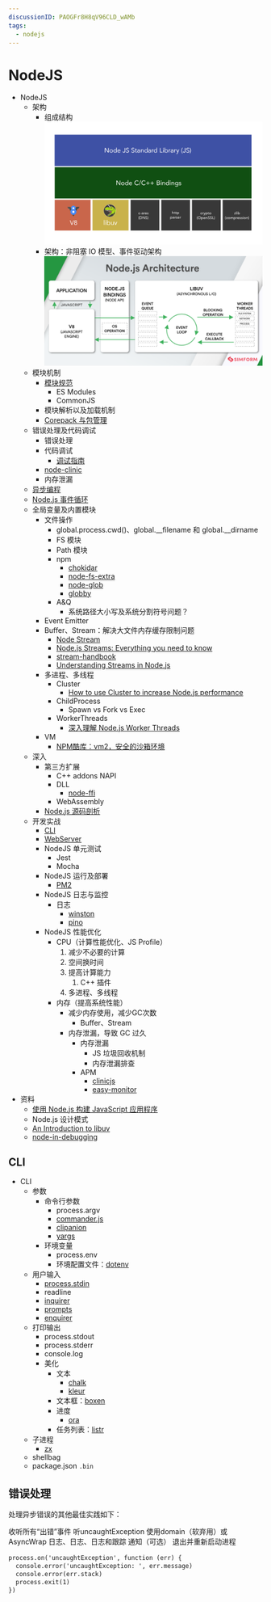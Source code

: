 ```yaml
---
discussionID: PAOGFr8H8qV96CLD_wAMb
tags:
  - nodejs
---
```

# NodeJS

- NodeJS
  - 架构
    - 组成结构  ![图 3](./images/93e7ee9714431158f6fb8e209627b8bbbdbd8adafc6af389d511ca786f34c1ff.png) 
    - 架构：非阻塞 IO 模型、事件驱动架构 ![图 7](./images/1665080347023.png) 
  - 模块机制
    - [模块规范](../JavaScript/JavaScript%20%E6%A8%A1%E5%9D%97.md)
      - ES Modules
      - CommonJS
    - 模块解析以及加载机制
    - [Corepack 与包管理](./Corepack%20与包管理.md)
  - 错误处理及代码调试
    - 错误处理
    - 代码调试
      - [调试指南](https://nodejs.org/zh-cn/docs/guides/debugging-getting-started/)
    - [node-clinic](https://github.com/clinicjs/node-clinic)
    - 内存泄漏
  - [异步编程](../JavaScript/JavaScript%20异步编程.md)
  - [Node.js 事件循环](./Node.js%20事件循环.md)
  - 全局变量及内置模块
    - 文件操作
      - global.process.cwd()、global.__filename 和 global.__dirname
      - FS 模块
      - Path 模块
      - npm
        - [chokidar](https://github.com/paulmillr/chokidar)
        - [node-fs-extra](https://github.com/jprichardson/node-fs-extra)
        - [node-glob](https://github.com/isaacs/node-glob)
        - [globby](https://github.com/sindresorhus/globby)
      - A&Q
        - 系统路径大小写及系统分割符号问题？
    - Event Emitter
    - Buffer、Stream：解决大文件内存缓存限制问题
      - [Node Stream](https://github.com/zoubin/streamify-your-node-program/blob/master/README.md)
      - [Node.js Streams: Everything you need to know](https://www.freecodecamp.org/news/node-js-streams-everything-you-need-to-know-c9141306be93/)
      - [stream-handbook](https://github.com/substack/stream-handbook)
      - [Understanding Streams in Node.js](https://nodesource.com/blog/understanding-streams-in-nodejs)
    - 多进程、多线程
      - Cluster
        - [How to use Cluster to increase Node.js performance](https://www.arubacloud.com/tutorial/how-to-use-cluster-to-increase-node-js-performance.aspx)
      - ChildProcess
        - Spawn vs Fork vs Exec
      - WorkerThreads
        - [深入理解 Node.js Worker Threads](https://zhuanlan.zhihu.com/p/167920353)
    - VM
      - [NPM酷库：vm2，安全的沙箱环境](https://segmentfault.com/a/1190000012672620)
  - 深入
    - 第三方扩展
      - C++ addons NAPI
      - DLL
        - [node-ffi](https://github.com/node-ffi/node-ffi)
      - WebAssembly
    - [Node.js 源码剖析](https://theanarkh.github.io/understand-nodejs/)
  - 开发实战
    - [CLI](#cli)
    - [WebServer](./NodeJS：Web%20服务开发.md)
    - NodeJS 单元测试
      - Jest
      - Mocha
    - NodeJS 运行及部署
      - [PM2](https://pm2.keymetrics.io/)
    - NodeJS 日志与监控
      - 日志
        - [winston](https://github.com/winstonjs/winston)
        - [pino](https://github.com/pinojs/pino)
    - NodeJS 性能优化
      - CPU（计算性能优化、JS Profile）
        1. 减少不必要的计算
        2. 空间换时间
        3. 提高计算能力
           1. C++ 插件
        4. 多进程、多线程
      - 内存（提高系统性能）
        - 减少内存使用，减少GC次数
          - Buffer、Stream
        - 内存泄漏，导致 GC 过久
          - 内存泄漏
            - JS 垃圾回收机制
            - 内存泄漏排查
          - APM
            - [clinicjs](https://clinicjs.org/)
            - [easy-monitor](https://github.com/hyj1991/easy-monitor)
- 资料
  - [使用 Node.js 构建 JavaScript 应用程序](https://docs.microsoft.com/zh-cn/learn/paths/build-javascript-applications-nodejs/)
  - Node.js 设计模式
  - [An Introduction to libuv](http://nikhilm.github.io/uvbook/)
  - [node-in-debugging](https://github.com/nswbmw/node-in-debugging)

## CLI

- CLI
  - 参数
    - 命令行参数
      - process.argv
      - [commander.js](https://github.com/tj/commander.js#readme)
      - [clipanion](https://github.com/arcanis/clipanion)
      - [yargs](https://github.com/yargs/yargs)
    - 环境变量
      - process.env
      - 环境配置文件：[dotenv](https://github.com/motdotla/dotenv#readme)
  - 用户输入
    - [process.stdin](https://nodejs.org/api/process.html#processstdin)
    - readline
    - [inquirer](https://github.com/SBoudrias/Inquirer.js#readme)
    - [prompts](https://github.com/terkelg/prompts#readme)
    - [enquirer](https://github.com/enquirer/enquirer#built-in-prompts)
  - 打印输出
    - process.stdout
    - process.stderr
    - console.log
    - 美化
      - 文本
        - [chalk](https://github.com/chalk/chalk)
        - [kleur](https://github.com/lukeed/kleur)
      - 文本框：[boxen](https://github.com/sindresorhus/boxen)
      - 进度
        - [ora](https://github.com/sindresorhus/ora#readme)
      - 任务列表：[listr](https://github.com/SamVerschueren/listr)
  - 子进程
    - [zx](https://github.com/google/zx)
  - shellbag
  - package.json `.bin`

## 错误处理




处理异步错误的其他最佳实践如下：

收听所有“出错”事件
听uncaughtException
使用domain（软弃用）或AsyncWrap
日志、日志、日志和跟踪
通知（可选）
退出并重新启动进程

```
process.on('uncaughtException', function (err) {
  console.error('uncaughtException: ', err.message)
  console.error(err.stack)
  process.exit(1)
})
```